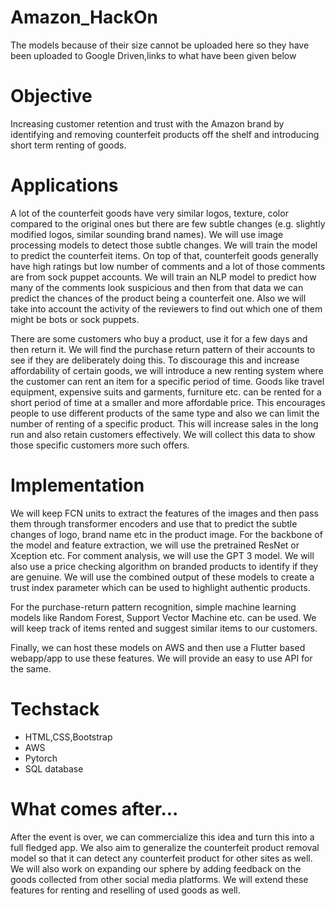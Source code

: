 # **Amazon_HackOn**

The models because of their size cannot be uploaded here so they have been uploaded to Google Driven,links to what have been given below

# Objective

Increasing customer retention and trust with the Amazon brand by identifying and removing counterfeit products off the shelf and introducing short term renting of goods.

# Applications

A lot of the counterfeit goods have very similar logos, texture, color compared to the original ones but there are few subtle changes (e.g. slightly modified logos, similar sounding brand names). We will use image processing models to detect those subtle changes. We will train the model to predict the counterfeit items. On top of that, counterfeit goods generally have high ratings but low number of comments and a lot of those comments are from sock puppet accounts. We will train an NLP model to predict how many of the comments look suspicious and then from that data we can predict the chances of the product being a counterfeit one. Also we will take into account the activity of the reviewers to find out which one of them might be bots or sock puppets.

There are some customers who buy a product, use it for a few days and then return it. We will find the purchase return pattern of their accounts to see if they are deliberately doing this. To discourage this and increase affordability of certain goods, we will introduce a new renting system where the customer can rent an item for a specific period of time. Goods like travel equipment, expensive suits and garments, furniture etc. can be rented for a short period of time at a smaller and more affordable price. This encourages people to use different products of the same type and also we can limit the number of renting of a specific product. This will increase sales in the long run and also retain customers effectively. We will collect this data to show those specific customers more such offers.

# **Implementation**

We will keep FCN units to extract the features of the images and then pass them through transformer encoders and use that to predict the subtle changes of logo, brand name etc in the product image. For the backbone of the model and feature extraction, we will use the pretrained ResNet or Xception etc. For comment analysis, we will use the GPT 3 model. We will also use a price checking algorithm on branded products to identify if they are genuine. We will use the combined output of these models to create a trust index parameter which can be used to highlight authentic products.

For the purchase-return pattern recognition, simple machine learning models like Random Forest, Support Vector Machine etc. can be used. We will keep track of items rented and suggest similar items to our customers.

Finally, we can host these models on AWS and then use a Flutter based webapp/app to use these features. We will provide an easy to use API for the same.

# Techstack

* HTML,CSS,Bootstrap
* AWS
* Pytorch
* SQL database

# What comes after...

After the event is over, we can commercialize this idea and turn this into a full fledged app. We also aim to generalize the counterfeit product removal model so that it can detect any counterfeit product for other sites as well. We will also work on expanding our sphere by adding feedback on the goods collected from other social media platforms. We will extend these features for renting and reselling of used goods as well.

